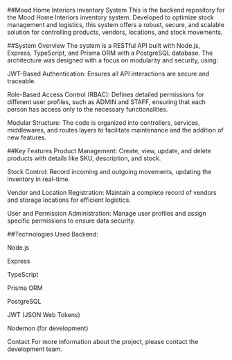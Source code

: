 ##Mood Home Interiors Inventory System
This is the backend repository for the Mood Home Interiors inventory system. Developed to optimize stock management and logistics, this system offers a robust, secure, and scalable solution for controlling products, vendors, locations, and stock movements.

##System Overview
The system is a RESTful API built with Node.js, Express, TypeScript, and Prisma ORM with a PostgreSQL database. The architecture was designed with a focus on modularity and security, using:

JWT-Based Authentication: Ensures all API interactions are secure and traceable.

Role-Based Access Control (RBAC): Defines detailed permissions for different user profiles, such as ADMIN and STAFF, ensuring that each person has access only to the necessary functionalities.

Modular Structure: The code is organized into controllers, services, middlewares, and routes layers to facilitate maintenance and the addition of new features.

##Key Features
Product Management: Create, view, update, and delete products with details like SKU, description, and stock.

Stock Control: Record incoming and outgoing movements, updating the inventory in real-time.

Vendor and Location Registration: Maintain a complete record of vendors and storage locations for efficient logistics.

User and Permission Administration: Manage user profiles and assign specific permissions to ensure data security.

##Technologies Used
Backend:

Node.js

Express

TypeScript

Prisma ORM

PostgreSQL

JWT (JSON Web Tokens)

Nodemon (for development)

Contact
For more information about the project, please contact the development team.
